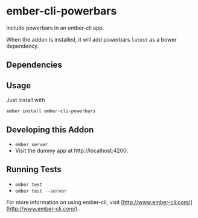 # ember-cli-powerbars

Include powerbars in an ember-cli app.

When the addon is installed, it will add powerbars `latest` as
a bower dependency.

## Dependencies


## Usage
Just install with

    ember install ember-cli-powerbars

## Developing this Addon

* `ember server`
* Visit the dummy app at http://localhost:4200.

## Running Tests

* `ember test`
* `ember test --server`

For more information on using ember-cli, visit [http://www.ember-cli.com/](http://www.ember-cli.com/).
